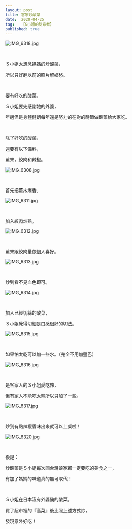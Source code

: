 ```yaml
---
layout: post
title: 客家炒酸菜
date:  2020-04-25
tag:   【S小姐的隨意煮】
published: true 
---
```

<p><img alt="IMG_6318.jpg" src="https://pic.pimg.tw/smlife543/1532827207-597807135_n.jpg" title="IMG_6318.jpg"></p>

<p>&nbsp;</p>

<p>Ｓ小姐太想念媽媽的炒酸菜，</p>

<p>所以只好翻以前的照片解鄉愁。</p>

<p>&nbsp;</p>

<p>要有好吃的酸菜，</p>

<p>Ｓ小姐要先感謝她的外婆，</p>

<p>年邁但是身體健朗每年還是努力的在對的時節做酸菜給大家吃。</p>

<p>&nbsp;</p>

<p>除了好吃的酸菜，</p>

<p>還要有以下備料，</p>

<p>薑末，絞肉和辣椒。</p>

<p><img alt="IMG_6308.jpg" src="https://pic.pimg.tw/smlife543/1532827199-2462044150_n.jpg" title="IMG_6308.jpg"></p>

<p>&nbsp;</p>

<p>首先把薑末爆香。</p>

<p><img alt="IMG_6311.jpg" src="https://pic.pimg.tw/smlife543/1532827199-3558502358_n.jpg" title="IMG_6311.jpg"></p>

<p>&nbsp;</p>

<p>加入絞肉炒熟。</p>

<p><img alt="IMG_6312.jpg" src="https://pic.pimg.tw/smlife543/1532827199-1636957236_n.jpg" title="IMG_6312.jpg"></p>

<p>&nbsp;</p>

<p>薑末跟絞肉量依個人喜好。</p>

<p><img alt="IMG_6313.jpg" src="https://pic.pimg.tw/smlife543/1532827202-728644004_n.jpg" title="IMG_6313.jpg"></p>

<p>&nbsp;</p>

<p>炒到看不見血色即可。</p>

<p><img alt="IMG_6314.jpg" src="https://pic.pimg.tw/smlife543/1532827204-2964133956_n.jpg" title="IMG_6314.jpg"></p>

<p>&nbsp;</p>

<p>加入已經切絲的酸菜，</p>

<p>Ｓ小姐覺得切細是口感很好的切法。</p>

<p><img alt="IMG_6315.jpg" src="https://pic.pimg.tw/smlife543/1532827205-1389230261_n.jpg" title="IMG_6315.jpg"></p>

<p>&nbsp;</p>

<p>如果怕太乾可以加一些水。（完全不用加鹽巴）</p>

<p><img alt="IMG_6316.jpg" src="https://pic.pimg.tw/smlife543/1532827207-852407544_n.jpg" title="IMG_6316.jpg"></p>

<p>&nbsp;</p>

<p>是客家人的Ｓ小姐愛吃辣，</p>

<p>但有家人不能吃太辣所以只加了一些。</p>

<p><img alt="IMG_6317.jpg" src="https://pic.pimg.tw/smlife543/1532827206-2426233387_n.jpg" title="IMG_6317.jpg"></p>

<p>&nbsp;</p>

<p>炒到有點辣椒香味出來就可以上桌啦！</p>

<p><img alt="IMG_6320.jpg" src="https://pic.pimg.tw/smlife543/1532827210-618999910_n.jpg" title="IMG_6320.jpg"></p>

<p>&nbsp;</p>

<p>後記：</p>

<p>炒酸菜是Ｓ小姐每次回台灣娘家都一定要吃的美食之一，</p>

<p>有加了媽媽的味道真的無可取代！</p>

<p>&nbsp;</p>

<p>Ｓ小姐在日本沒有外婆醃的酸菜，</p>

<p>買了超市裡的『高菜』後比照上述方式炒，</p>

<p>發現意外好吃！</p>

<p>&nbsp;</p>

